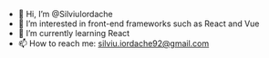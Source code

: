 - 👋 Hi, I’m @SilviuIordache
- 👀 I’m interested in front-end frameworks such as React and Vue
- 🌱 I’m currently learning React
- 📫 How to reach me: silviu.iordache92@gmail.com

<!---
SilviuIordache/SilviuIordache is a ✨ special ✨ repository because its `README.md` (this file) appears on your GitHub profile.
You can click the Preview link to take a look at your changes.
--->
